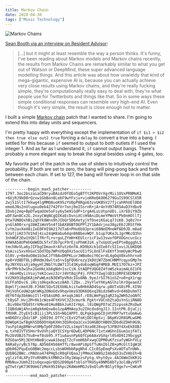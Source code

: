```yaml
---
title: Markov Chain
date: 2020-04-30
tags: ["Music Technology"]
---
```


![Markov Chains](/images/markov-chains.png)

[Sean Booth via an interview on Resident Advisor](https://www.residentadvisor.net/features/2756):

<!--x-->

> [...] but it might at least resemble the way a person thinks. It's funny, I've been reading about Markov models and Markov chains recently, the results from Markov Chains are remarkably similar to what you get out of Watson or DeepMind, these super advanced language modelling things. And this article was about how unwieldy that kind of mega-gigantic, expensive AI is, because you can actually achieve very close results using Markov chains, and they're really fucking simple, they're computationally really easy to deal with, they're what people use for Twitterbots and things like that. So in some ways these simple conditional responses can resemble very high-end AI. Even though it's very simple, the result is close enough not to matter.

I built a simple [Markov chain](https://en.wikipedia.org/wiki/Markov_chain) patch that I wanted to share. I'm going to extend this into delay units and sequencers.

I'm pretty happy with everything except the implementation of `if $i1 > $i2 then true else out2 true` forcing a `delay` to convert a true into a bang. I settled for this because `if` seemed to output to both outlets if I used the integer 1. And as far as I understand it, `if` cannot output bangs. There's probably a more elegant way to break the signal besides using 4 gates, too.

My favorite part of the patch is the use of sliders to intuitively control the probability. If both are set to zero, the bang will ping-pong back and forth between each chain. If set to 127, the bang will forever loop in on that side of the chain.

```max
----------begin_max5_patcher----------
1797.3oc2bszaiaCD9ryuBAidz0fOEo5gBTft2KPOVrXgrMii1UVxPRNMoK1
+6UjRJ9kD0rQzxw1GbBon8LebF9wYFxju+vjoKReQkO06279GuIS99CSlX5R
2wj51SltI7kkwg4lgMMQ8uoK95zYUOpP8Rgo63zvUKBSV27fjcahRhUElODd
emo6JNs2nUlugxu0ek42742FVr7onj0eISsrnR+jAr4nYd974R5AuD3Ydbo9
IDxbj2mq+BpDTwqaUUe5oFsy6y5m9iGdP+1rgA4LuLUtpnUDi.iXrEDiY9Zb
wDF3wn8Cx2G.2nxyCWqNCgQIKaEcDvniXCcH9AniDLmeYPWoVtPk0nHOllTj
Dtw7UN8OxhBi2qhYk8Wnx9hJIbQr5D6XetyjVfOseiKGaLq7JiK8.3q0z7n+
ynGlA00rxrg3bWZiWoV5n4f1bAX86BTOGPPl2Y1bAdrjno38gzE6JJRStfHk
CvYmJavXeH8iIeE0FHI9A217UTa6+PHx6b9Jprei68NeEMneWf6D9JD.m8ad
9JafjiH237U1hdj4iu24qH8abu64qn86BbevWQY.b1up7UKeJLJgrMKcQ3hn
3nhWGF2Ew1VQblIfRrfL+vrgoLZYmH+KEUlcricF1w13swxfOPXOGncucGcz
4XWXA5AUPmhQmWEDL5fxf3b7gcF9rEjsPhmK3iK.y7xUpUCyeEPteBggghL5
tmchNvVLa6yJIFbgCDmavXrAYutz6nfA.KD9bXck1dIe6fcSI1xviJLbKDQ0
VoAisi5xvXkGxCSDdTDp7WPnVQqOXz5acUI1fSLOnElFxEKYf3nmUyWcPbwO
Gl8V.y+8e8oO8m1b3wCJfYBAvDRPKLurJWBo0oiY6CerdL4gOqV8kvhhrnx0
xp8+Vd8DT8LjdRHdmJ8wlta5+vIgFQU6rezy1kDUjW7ZbmCHNMYcqyxGMp7m
RyJNYXUixXja9gyHl2NblYLDW713l43KydoEoqWGqFHMEB.MUI17O7kz+JPZ
sNrPMrb3w1hx2GeHkLkb6gNd+IscCiN.GtAQPtUQG0Z4foWSzkaimAL6I1F6
Y.mboHOyiiVsujYeKIcwxz3zrJ4Vt8qjP4j.FFK7YZwglGD3iDRFESEDNKP2
kV2NX918gGKAjmFwWLmiN3EWTpVRdcIGs6Nb.9yeJr5I761oSZ+o0+gX1rqp
UiFFahDvc6.iHsjs0kqx0cwsz8AO.lZQx..2VyYleYhKyAGlhzlKrOgeaeXJ
BqmlfjcmeXJB.F268CSQv52EXbNLkiitw8HkKAD4Sqrw.p8UTxG0iPR.XI9U
7HjVohCeUW2qAtWKg2ONoUdv9hqvUmzU3DK6O6xqINidz6Whvd+d46DuhmTI
dEY6Tdp3bkWozIll+DSAsURO.m+aqkJAGf.rE8LWePggIqR23g2WH52oGNfC
Ct0yGT.Hvj2M+0k1cWze4FtKVVC3Z3cmurN.Pgkt+VUCnbZtaQsYnSiiRN8O
.Biv08e7DQd5trkMea01Hu8BbkJuHJIrHpL.l8iQWgPO7aCZSzpsokZRsDwX
lIQBdaWjAhnim0gk6mQsw8o1zpAMHAoy3u2IHcdxdngJIJ.IIntPR.DjuCji
fMVHR.ZtyEVIcB1iij3PLS5h+NbIAPPt.QLPqkbgmGCDjHtPRP7wYtvGmAwG
m4D6DYzjDdzl8P.jD0I9d.DTfCjCExV2ToKjDDlHpSvj.B6pKV2R8GMLwGM6
DDWOpK1wfBgKh5D6DDtHpKXHn3QSRnQa1CxxIGHGBDtHB0VZDbdUZDHh9G9L
7asFptAg8RWrwt0MpTp0FZ00xtV2Ls1mpVl9za0E28xqr5JFBUY4XoEkEOBJ
q.txh8IVTV5Hnr9vUVhjaQYICSYgr6DwEL4DP6Nc71xtxWGhnIGum1ojFATi
Mv2bVOBJ57Vu8+ef8sb95.FT1uAasnPp6QfCp6AAxVGXqrl0S4D9I29bcggX
RZGOan5Mj3EHtHNeBjcwwA1beqITZcFxmH6bFxwqCQPM0uKfzsafyWGhfVLy
9ARaEyryBc578p.AD56EH566HTfLr8wvAPi8pSfTuNnIblZB+pMcGltIgW1K
qDb062PquEoG0BWc2mqccLsbsWOHbbRpgNh4.CIc8SpEmqPsXvAOTaTnUWk.
QUbBG2BWc.cMAOna474PHg5cR0qFUQaaJjPMmuCkW8GzImbdq53uZVAbIh+B
yglzzf4LXPy3YvRhBMcktMNh2xlRy1WapzsFptg.VhytOyv.4AI6WmIkKR1G
RMbNuvJUmhZ31sOqxxqGrQDS2D90p6fsbloYTRUSy49NMS8bTy3oldByV9TT
gZYwtrpK73K9UmG7zMok95I6hpc2KAWoHMGJs9xQluMrBGlyt9ge7v+CmKvM
0
-----------end_max5_patcher-----------
```
